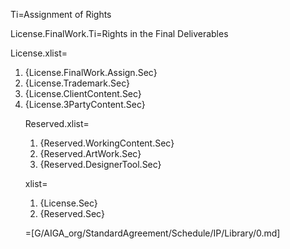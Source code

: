 Ti=Assignment of Rights

License.FinalWork.Ti=Rights in the Final Deliverables

License.xlist=<ol><li>{License.FinalWork.Assign.Sec}</li><li>{License.Trademark.Sec}</li><li>{License.ClientContent.Sec}</li><li>{License.3PartyContent.Sec}</li>

Reserved.xlist=<ol><li>{Reserved.WorkingContent.Sec}</li><li>{Reserved.ArtWork.Sec}</li><li>{Reserved.DesignerTool.Sec}</li></ol>

xlist=<ol><li>{License.Sec}</li><li>{Reserved.Sec}</li></ol>

=[G/AIGA_org/StandardAgreement/Schedule/IP/Library/0.md]
